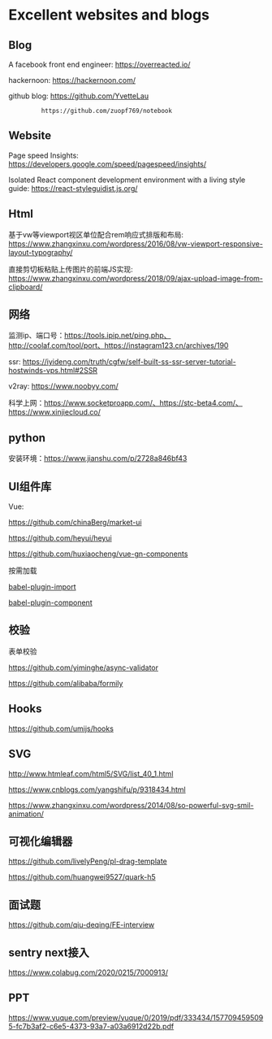 # Excellent websites and blogs

## Blog

A facebook front end engineer: https://overreacted.io/  

hackernoon: https://hackernoon.com/

github blog: https://github.com/YvetteLau

             https://github.com/zuopf769/notebook

## Website

Page speed Insights: https://developers.google.com/speed/pagespeed/insights/

Isolated React component development environment with a living style guide: https://react-styleguidist.js.org/

## Html

基于vw等viewport视区单位配合rem响应式排版和布局: https://www.zhangxinxu.com/wordpress/2016/08/vw-viewport-responsive-layout-typography/

直接剪切板粘贴上传图片的前端JS实现: https://www.zhangxinxu.com/wordpress/2018/09/ajax-upload-image-from-clipboard/

## 网络

监测ip、端口号：https://tools.ipip.net/ping.php、http://coolaf.com/tool/port、https://instagram123.cn/archives/190

ssr: https://iyideng.com/truth/cgfw/self-built-ss-ssr-server-tutorial-hostwinds-vps.html#2SSR

v2ray: https://www.noobyy.com/

科学上网：https://www.socketproapp.com/、https://stc-beta4.com/、https://www.xinjiecloud.co/

## python

安装环境：https://www.jianshu.com/p/2728a846bf43

## UI组件库

Vue:

https://github.com/chinaBerg/market-ui

https://github.com/heyui/heyui

https://github.com/huxiaocheng/vue-gn-components

按需加载

[babel-plugin-import](https://www.npmjs.com/package/babel-plugin-import)

[babel-plugin-component](https://www.npmjs.com/package/babel-plugin-component)

## 校验

表单校验

https://github.com/yiminghe/async-validator

https://github.com/alibaba/formily

## Hooks

https://github.com/umijs/hooks


## SVG

http://www.htmleaf.com/html5/SVG/list_40_1.html

https://www.cnblogs.com/yangshifu/p/9318434.html

https://www.zhangxinxu.com/wordpress/2014/08/so-powerful-svg-smil-animation/

## 可视化编辑器

https://github.com/livelyPeng/pl-drag-template

https://github.com/huangwei9527/quark-h5


## 面试题

https://github.com/qiu-deqing/FE-interview

## sentry next接入

https://www.colabug.com/2020/0215/7000913/

## PPT

https://www.yuque.com/preview/yuque/0/2019/pdf/333434/1577094595095-fc7b3af2-c6e5-4373-93a7-a03a6912d22b.pdf